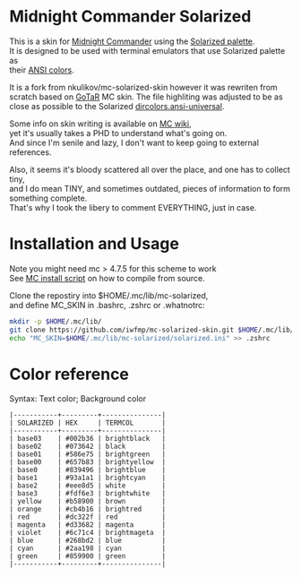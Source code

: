 # Midnight Commander Solarized 

This is a skin for [Midnight Commander][1] using the [Solarized palette][2].   
It is designed to be used with terminal emulators that use Solarized palette as   
their [ANSI colors][3].   

It is a fork from nkulikov/mc-solarized-skin however it was rewriten from   
scratch based on [GoTaR][4] MC skin. The file highliting was adjusted to be as   
close as possible to the Solarized [dircolors.ansi-universal][5].   

Some info on skin writing is available on [MC wiki][6],   
yet it's usually takes a PHD to understand what's going on.   
And since I'm senile and lazy, I don't want to keep going to external references.   

Also, it seems it's bloody scattered all over the place, and one has to collect tiny,   
and I do mean TINY, and sometimes outdated, pieces of information to form something complete.   
That's why I took the libery to comment EVERYTHING, just in case.   

# Installation and Usage

Note you might need mc > 4.7.5 for this scheme to work   
See [MC install script][7] on how to compile from source.   

Clone the repostiry into $HOME/.mc/lib/mc-solarized,   
and define MC_SKIN in .bashrc, .zshrc or .whatnotrc:   

```bash
mkdir -p $HOME/.mc/lib/
git clone https://github.com/iwfmp/mc-solarized-skin.git $HOME/.mc/lib/
echo "MC_SKIN=$HOME/.mc/lib/mc-solarized/solarized.ini" >> .zshrc
```
# Color reference

Syntax: Text color; Background color

```
|-----------+---------+---------------|   
| SOLARIZED | HEX     | TERMCOL       |   
|-----------+---------+---------------|   
| base03    | #002b36 | brightblack   |   
| base02    | #073642 | black         |   
| base01    | #586e75 | brightgreen   |   
| base00    | #657b83 | brightyellow  |   
| base0     | #839496 | brightblue    |   
| base1     | #93a1a1 | brightcyan    |   
| base2     | #eee8d5 | white         |   
| base3     | #fdf6e3 | brightwhite   |   
| yellow    | #b58900 | brown         |   
| orange    | #cb4b16 | brightred     |   
| red       | #dc322f | red           |   
| magenta   | #d33682 | magenta       |   
| violet    | #6c71c4 | brightmageta  |   
| blue      | #268bd2 | blue          |   
| cyan      | #2aa198 | cyan          |   
| green     | #859900 | green         |   
|-----------+---------+---------------|   
```

[1]: https://www.midnight-commander.org                                "Midnight Commander"
[2]: http://ethanschoonover.com/solarized                              "Solarized palette"
[3]: https://github.com/sigurdga/gnome-terminal-colors-solarized       "ANSI colors"
[4]: http://www.midnight-commander.org/nopaste/skin_parser/outdir      "GoTaR"
[5]: https://github.com/seebi/dircolors-solarized                      "dircolors.ansi-universal"
[6]: https://www.midnight-commander.org/wiki/doc/common/skins          "MC wiki"
[7]: https://github.com/iwfmp/midnight-commander/blob/master/install   "MC install script"